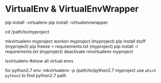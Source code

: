 # VirtualEnv & VirtualEnvWrapper

pip install -virtualenv
pip install -virtualenvwrapper

cd /path/to/myproject

mkvirtualenv myproject
workon myproject
(myproject) pip install stuff
(myproject) pip freeze > requirements.txt
(myproject) pip install -r requirements.txt
(myproject) deactivate
rmvirtualenv myproject

lsvirtualenv #show all virtual envs

for python2.7 env:
mkvirtualenv -p /path/to/python2.7 myproject
use `which python2` to find python2.7 path



